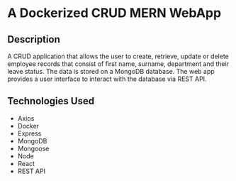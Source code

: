 # A Dockerized CRUD MERN WebApp

## Description

A CRUD application that allows the user to create, retrieve, update or delete employee records that consist of first name, surname, department and their leave status. The data is stored on a MongoDB database. The web app provides a user interface to interact with the database via REST API.

## Technologies Used

- Axios
- Docker
- Express
- MongoDB
- Mongoose
- Node
- React
- REST API
